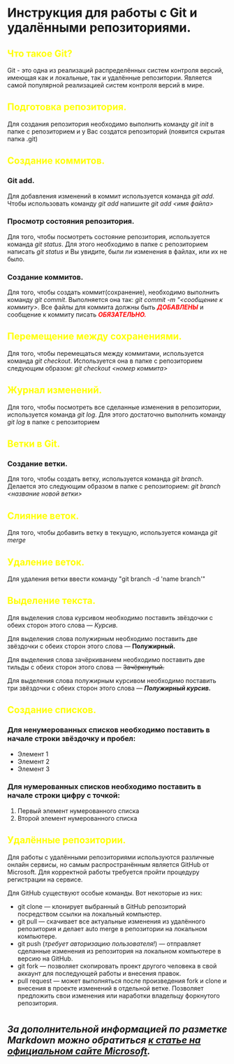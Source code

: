 # Инструкция для работы с Git и удалёнными репозиториями.

## <span style="color:yellow">Что такое Git?</span>

Git - это одна из реализаций распределённых систем контроля версий, имеющая как и локальные, так и удалённые репозитории. Является самой популярной реализацией систем контроля версий в мире.
## <span style="color:yellow">Подготовка репозитория.</span>
Для создания репозитория необходимо выполнить команду *git init*  в папке с репозиторием и у Вас создатся репозиторий (появится скрытая папка .git)

## <span style="color:yellow">Создание коммитов.</span>

### Git add.
Для добавления изменений в коммит используется команда *git add*. Чтобы использовать команду *git add* напишите *git add <имя файла>*

### Просмотр состояния репозитория.
Для того, чтобы посмотреть состояние репозитория, используется команда *git status*. Для этого необходимо в папке с репозиторием написать *git status* и Вы увидите, были ли изменения в файлах, или их не было.

### Создание коммитов.
Для того, чтобы создать коммит(сохранение), необходимо выполнить команду *git commit*. Выполняется она так: *git commit -m "<сообщение к коммиту>*. Все файлы для коммита должны быть ***<span style="color:red">ДОБАВЛЕНЫ</span>*** и сообщение к коммиту писать ***<span style="color:red">ОБЯЗАТЕЛЬНО.</span>***

## <span style="color:yellow">Перемещение между сохранениями.</span>
Для того, чтобы перемещаться между коммитами, используется команда *git checkout*. Используется она в папке с репозиторием следующим образом: *git checkout <номер коммита>*

## <span style="color:yellow">Журнал изменений.</span>
Для того, чтобы посмотреть все сделанные изменения в репозитории, используется команда *git log*. Для этого достаточно выполнить команду *git log* в папке с репозиторием

## <span style="color:yellow">Ветки в Git.</span>

### Создание ветки.

Для того, чтобы создать ветку, используется команда *git branch*. Делается это следующим образом в папке с репозиторием: *git branch <название новой ветки>*

## <span style="color:yellow">Слияние веток.</span>

Для того, чтобы добавить ветку в текущую, используется команда *git merge <name branch>*

## <span style="color:yellow">Удаление веток.</span>
Для удаления ветки ввести команду "git branch -d 'name branch'"

## <span style="color:yellow">Выделение текста.</span>
Для выделения слова курсивом необходимо поставить звёздочки с обеих сторон этого слова — *Курсив.*

Для выделения слова полужирным необходимо поставить две звёздочки с обеих сторон этого слова — **Полужирный.**

Для выделения слова зачёркиванием необходимо поставить две тильды с обеих сторон этого слова — ~~Зачёркнутый.~~

Для выделения слова полужирным курсивом необходимо поставить три звёздочки с обеих сторон этого слова — ***Полужирный курсив.***

## <span style="color:yellow">Создание списков.</span>

### Для ненумерованных списков необходимо поставить в начале строки звёздочку и пробел:
* Элемент 1
* Элемент 2
* Элемент 3

### Для нумерованных списков необходимо поставить в начале строки цифру с точкой:
1. Первый элемент нумерованного списка
2. Второй элемент нумерованного списка

## <span style="color:yellow">Удалённые репозитории.</span>

Для работы с удалёнными репозиториями используются различные онлайн сервисы, но самым распространённым является GitHub от Microsoft. Для корректной работы требуется пройти процедуру регистрации на сервисе.

Для GitHub существуют особые команды. Вот некоторые из них:

* git clone — клонирует выбранный в GitHub репозиторий посредством ссылки на локальный компьютер.
* git pull — скачивает все актуальные изменения из удалённого репозитория и делает auto merge в репозитории на локальном компьютере.
* git push (_требует авторизацию пользователя!_) — отправляет сделанные изменения из репозитория на локальном компьютере в версию на GitHub. 
* git fork — позволяет скопировать проект другого человека в свой аккаунт для последующей работы и внесения правок.
*  pull request — может выполняться после произведения fork и clone и внесения в проекте изменений в отдельной ветке. Позволяет предложить свои изменения или наработки владельцу форкнутого репозитория.

 


#
## *За дополнительной информацией по разметке Markdown можно обратиться [к статье на официальном сайте Microsoft](https://docs.microsoft.com/ru-ru/contribute/markdown-reference).*